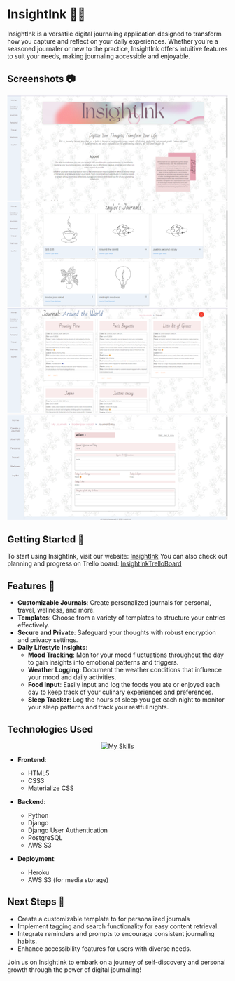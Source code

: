 # InsightInk 📓✨

InsightInk is a versatile digital journaling application designed to transform how you capture and reflect on your daily experiences. Whether you're a seasoned journaler or new to the practice, InsightInk offers intuitive features to suit your needs, making journaling accessible and enjoyable.

## Screenshots 📷
![Home Page](main_app/static/images/screenshots/homepage.png)
![Journal Index](main_app/static/images/screenshots/journal-index.png)
![Journal Templates](main_app/static/images/screenshots/journal-template.png)
![Entry View](main_app/static/images/screenshots/entry.png)

## Getting Started 🚀
To start using InsightInk, visit our website: [InsightInk](https://insightink-611-d900faad8907.herokuapp.com/) You can also check out planning and progress on Trello board: [InsightInkTrelloBoard](https://trello.com/b/8EPcG5YL/project-4-glenn-cocos-journal-app)

## Features 🌟
- **Customizable Journals**: Create personalized journals for personal, travel, wellness, and more.
- **Templates**: Choose from a variety of templates to structure your entries effectively.
- **Secure and Private**: Safeguard your thoughts with robust encryption and privacy settings.
- **Daily Lifestyle Insights**:
  - **Mood Tracking**: Monitor your mood fluctuations throughout the day to gain insights into emotional patterns and triggers.
  - **Weather Logging**: Document the weather conditions that influence your mood and daily activities.
  - **Food Input**: Easily input and log the foods you ate or enjoyed each day to keep track of your culinary experiences and preferences.
  - **Sleep Tracker**: Log the hours of sleep you get each night to monitor your sleep patterns and track your restful nights.

## Technologies Used
<div align="center">
  <a href="https://skillicons.dev">
    <img src="https://skillicons.dev/icons?i=html,css,python,django,postgresql,aws,heroku" alt="My Skills">
  </a>
</div>

- **Frontend**:
  - HTML5
  - CSS3
  - Materialize CSS

- **Backend**:
  - Python
  - Django
  - Django User Authentication
  - PostgreSQL
  - AWS S3

- **Deployment**:
  - Heroku
  - AWS S3 (for media storage)

## Next Steps 🧠
- Create a customizable template to for personalized journals
- Implement tagging and search functionality for easy content retrieval.
- Integrate reminders and prompts to encourage consistent journaling habits.
- Enhance accessibility features for users with diverse needs.

Join us on InsightInk to embark on a journey of self-discovery and personal growth through the power of digital journaling!